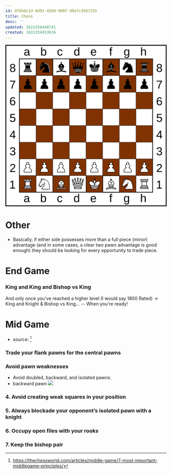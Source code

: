```yaml
---
id: 976bdc1d-8d91-420d-908f-d0a7c3587255
title: Chess
desc: ''
updated: 1615356448741
created: 1615354953616
---
```

![](/assets/images/2021-03-09-22-04-25.png)

# Other
 - Basically, if either side possesses more than a full piece (minor) advantage (and in some cases, a clear two pawn advantage is good enough) they should be looking for every opportunity to trade piece. 


# End Game

### King and King and Bishop vs King

And only once you've reached a higher level (I would say 1800 Rated) -> King and Knight & Bishop vs King... -- When you're ready!


# Mid Game
- source: [^1]
<!-- -->

### Trade your flank pawns for the central pawns

### Avoid pawn weaknesses
- Avoid doubled, backward, and isolated pawns.
- backward pawn
![](https://upload.wikimedia.org/wikipedia/commons/thumb/c/c7/Chess_pdt45.svg/52px-Chess_pdt45.svg.png)

### 4. Avoid creating weak squares in your position

### 5. Always blockade your opponent’s isolated pawn with a knight

### 6. Occupy open files with your rooks

### 7. Keep the bishop pair




[^1]: https://thechessworld.com/articles/middle-game/7-most-important-middlegame-principles/